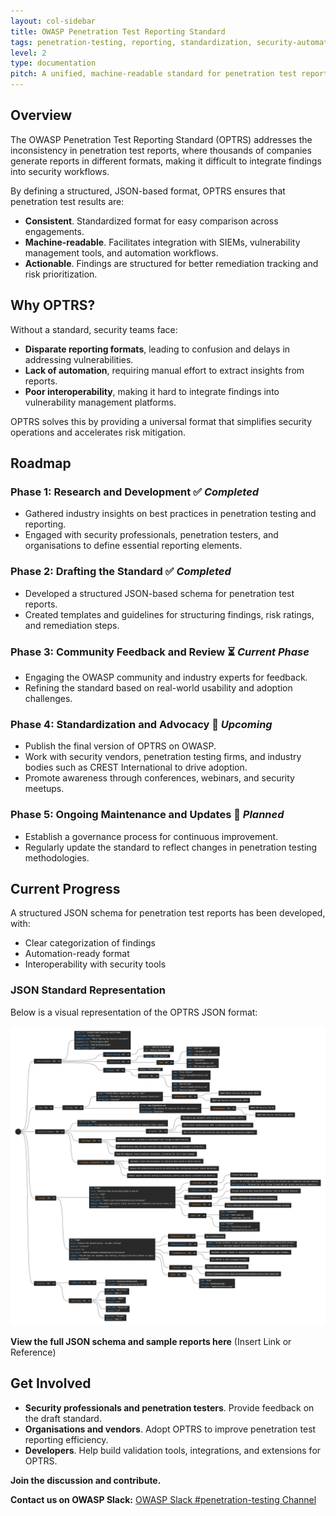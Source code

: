 ```yaml
---
layout: col-sidebar
title: OWASP Penetration Test Reporting Standard
tags: penetration-testing, reporting, standardization, security-automation
level: 2
type: documentation
pitch: A unified, machine-readable standard for penetration test reporting to drive consistency, automation, and interoperability.
---
```


## Overview

The OWASP Penetration Test Reporting Standard (OPTRS) addresses the inconsistency in penetration test reports, where thousands of companies generate reports in different formats, making it difficult to integrate findings into security workflows.  

By defining a structured, JSON-based format, OPTRS ensures that penetration test results are:  

- **Consistent**. Standardized format for easy comparison across engagements.  
- **Machine-readable**. Facilitates integration with SIEMs, vulnerability management tools, and automation workflows.  
- **Actionable**. Findings are structured for better remediation tracking and risk prioritization.  

## Why OPTRS?  

Without a standard, security teams face:  

- **Disparate reporting formats**, leading to confusion and delays in addressing vulnerabilities.  
- **Lack of automation**, requiring manual effort to extract insights from reports.  
- **Poor interoperability**, making it hard to integrate findings into vulnerability management platforms.  

OPTRS solves this by providing a universal format that simplifies security operations and accelerates risk mitigation.  

## Roadmap  

### **Phase 1: Research and Development** ✅ *Completed*  
- Gathered industry insights on best practices in penetration testing and reporting.  
- Engaged with security professionals, penetration testers, and organisations to define essential reporting elements.  

### **Phase 2: Drafting the Standard** ✅ *Completed*  
- Developed a structured JSON-based schema for penetration test reports.  
- Created templates and guidelines for structuring findings, risk ratings, and remediation steps.  

### **Phase 3: Community Feedback and Review** ⏳ *Current Phase*  
- Engaging the OWASP community and industry experts for feedback.  
- Refining the standard based on real-world usability and adoption challenges.  

### **Phase 4: Standardization and Advocacy** 🚀 *Upcoming*  
- Publish the final version of OPTRS on OWASP.  
- Work with security vendors, penetration testing firms, and industry bodies such as CREST International to drive adoption.  
- Promote awareness through conferences, webinars, and security meetups.  

### **Phase 5: Ongoing Maintenance and Updates** 🔄 *Planned*  
- Establish a governance process for continuous improvement.  
- Regularly update the standard to reflect changes in penetration testing methodologies.  

## Current Progress  

A structured JSON schema for penetration test reports has been developed, with:  

- Clear categorization of findings  
- Automation-ready format  
- Interoperability with security tools  

### JSON Standard Representation  

Below is a visual representation of the OPTRS JSON format:  

![JSON Schema Example](https://github.com/OWASP/www-project-penetration-test-reporting-standard/blob/main/assets/images/optrs.png?raw=true)

**View the full JSON schema and sample reports here** (Insert Link or Reference)

## Get Involved  

- **Security professionals and penetration testers**. Provide feedback on the draft standard.  
- **Organisations and vendors**. Adopt OPTRS to improve penetration test reporting efficiency.  
- **Developers**. Help build validation tools, integrations, and extensions for OPTRS.  

**Join the discussion and contribute.**  

**Contact us on OWASP Slack:** [OWASP Slack #penetration-testing Channel](https://owasp.slack.com/archives/C08BYRE903Z)  
